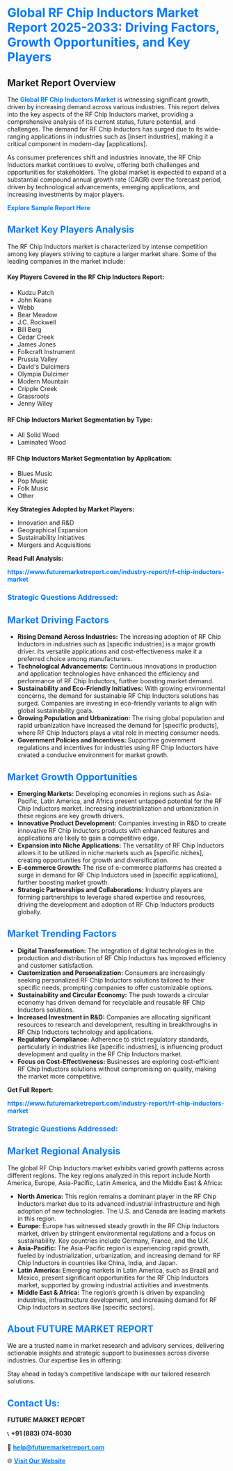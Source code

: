 <h1 style="color: #007BFF;">Global RF Chip Inductors Market Report 2025-2033: Driving Factors, Growth Opportunities, and Key Players</h1>

<section id="overview">
<h2>Market Report Overview</h2>
<p>The <a href="https://www.futuremarketreport.com/industry-report/rf-chip-inductors-market" style="color: #007BFF; text-decoration: none;"><strong>Global RF Chip Inductors Market</strong></a> is witnessing significant growth, driven by increasing demand across various industries. This report delves into the key aspects of the RF Chip Inductors market, providing a comprehensive analysis of its current status, future potential, and challenges. The demand for RF Chip Inductors has surged due to its wide-ranging applications in industries such as [insert industries], making it a critical component in modern-day [applications].</p>
<p>As consumer preferences shift and industries innovate, the RF Chip Inductors market continues to evolve, offering both challenges and opportunities for stakeholders. The global market is expected to expand at a substantial compound annual growth rate (CAGR) over the forecast period, driven by technological advancements, emerging applications, and increasing investments by major players.</p>
</section>

<section id="overview">
<p><a href="https://www.futuremarketreport.com/request-sample/reportId=32681" style="color: #007BFF; text-decoration: none;"><strong>Explore Sample Report Here</strong></a></p>
</section>

<section id="key-players">
<h2 style="color: #007BFF;">Market Key Players Analysis</h2>
<p>The RF Chip Inductors market is characterized by intense competition among key players striving to capture a larger market share. Some of the leading companies in the market include:</p>
<h4>Key Players Covered in the RF Chip Inductors Report:</h4>
<ul><li>Kudzu Patch</li><li>John Keane</li><li>Webb</li><li>Bear Meadow</li><li>J.C. Rockwell</li><li>Bill Berg</li><li>Cedar Creek</li><li>James Jones</li><li>Folkcraft Instrument</li><li>Prussia Valley</li><li>David&#039;s Dulcimers</li><li>Olympia Dulcimer</li><li>Modern Mountain</li><li>Cripple Creek</li><li>Grassroots</li><li>Jenny Wiley</li></ul>
<h4>RF Chip Inductors Market Segmentation by Type:</h4>
<ul><li>All Solid Wood</li><li>Laminated Wood</li></ul>

<h4>RF Chip Inductors Market Segmentation by Application:</h4>
<ul><li>Blues Music</li><li>Pop Music</li><li>Folk Music</li><li>Other</li></ul>
<p><strong>Key Strategies Adopted by Market Players:</strong></p>
<ul>
<li>Innovation and R&D</li>
<li>Geographical Expansion</li>
<li>Sustainability Initiatives</li>
<li>Mergers and Acquisitions</li>
</ul>
</section>

<section>
<p><strong>Read Full Analysis: </strong></p><a href="https://www.futuremarketreport.com/industry-report/rf-chip-inductors-market" style="color: #007BFF; text-decoration: none;"><strong>https://www.futuremarketreport.com/industry-report/rf-chip-inductors-market</strong></a>
<h3 style="color: #007BFF;">Strategic Questions Addressed:</h3>
</section>

<section id="driving-factors">
<h2 style="color: #007BFF;">Market Driving Factors</h2>
<ul>
<li><strong>Rising Demand Across Industries:</strong> The increasing adoption of RF Chip Inductors in industries such as [specific industries] is a major growth driver. Its versatile applications and cost-effectiveness make it a preferred choice among manufacturers.</li>
<li><strong>Technological Advancements:</strong> Continuous innovations in production and application technologies have enhanced the efficiency and performance of RF Chip Inductors, further boosting market demand.</li>
<li><strong>Sustainability and Eco-Friendly Initiatives:</strong> With growing environmental concerns, the demand for sustainable RF Chip Inductors solutions has surged. Companies are investing in eco-friendly variants to align with global sustainability goals.</li>
<li><strong>Growing Population and Urbanization:</strong> The rising global population and rapid urbanization have increased the demand for [specific products], where RF Chip Inductors plays a vital role in meeting consumer needs.</li>
<li><strong>Government Policies and Incentives:</strong> Supportive government regulations and incentives for industries using RF Chip Inductors have created a conducive environment for market growth.</li>
</ul>
</section>

<section id="growth-opportunities">
<h2 style="color: #007BFF;">Market Growth Opportunities</h2>
<ul>
<li><strong>Emerging Markets:</strong> Developing economies in regions such as Asia-Pacific, Latin America, and Africa present untapped potential for the RF Chip Inductors market. Increasing industrialization and urbanization in these regions are key growth drivers.</li>
<li><strong>Innovative Product Development:</strong> Companies investing in R&D to create innovative RF Chip Inductors products with enhanced features and applications are likely to gain a competitive edge.</li>
<li><strong>Expansion into Niche Applications:</strong> The versatility of RF Chip Inductors allows it to be utilized in niche markets such as [specific niches], creating opportunities for growth and diversification.</li>
<li><strong>E-commerce Growth:</strong> The rise of e-commerce platforms has created a surge in demand for RF Chip Inductors used in [specific applications], further boosting market growth.</li>
<li><strong>Strategic Partnerships and Collaborations:</strong> Industry players are forming partnerships to leverage shared expertise and resources, driving the development and adoption of RF Chip Inductors products globally.</li>
</ul>
</section>

<section id="trending-factors">
<h2 style="color: #007BFF;">Market Trending Factors</h2>
<ul>
<li><strong>Digital Transformation:</strong> The integration of digital technologies in the production and distribution of RF Chip Inductors has improved efficiency and customer satisfaction.</li>
<li><strong>Customization and Personalization:</strong> Consumers are increasingly seeking personalized RF Chip Inductors solutions tailored to their specific needs, prompting companies to offer customizable options.</li>
<li><strong>Sustainability and Circular Economy:</strong> The push towards a circular economy has driven demand for recyclable and reusable RF Chip Inductors solutions.</li>
<li><strong>Increased Investment in R&D:</strong> Companies are allocating significant resources to research and development, resulting in breakthroughs in RF Chip Inductors technology and applications.</li>
<li><strong>Regulatory Compliance:</strong> Adherence to strict regulatory standards, particularly in industries like [specific industries], is influencing product development and quality in the RF Chip Inductors market.</li>
<li><strong>Focus on Cost-Effectiveness:</strong> Businesses are exploring cost-efficient RF Chip Inductors solutions without compromising on quality, making the market more competitive.</li>
</ul>
</section>

<section>
<p><strong>Get Full Report: </strong></p><a href="https://www.futuremarketreport.com/industry-report/rf-chip-inductors-market" style="color: #007BFF; text-decoration: none;"><strong>https://www.futuremarketreport.com/industry-report/rf-chip-inductors-market</strong></a>
<h3 style="color: #007BFF;">Strategic Questions Addressed:</h3>
</section>


<section id="regional-analysis">
<h2 style="color: #007BFF;">Market Regional Analysis</h2>
<p>The global RF Chip Inductors market exhibits varied growth patterns across different regions. The key regions analyzed in this report include North America, Europe, Asia-Pacific, Latin America, and the Middle East & Africa:</p>
<ul>
<li><strong>North America:</strong> This region remains a dominant player in the RF Chip Inductors market due to its advanced industrial infrastructure and high adoption of new technologies. The U.S. and Canada are leading markets in this region.</li>
<li><strong>Europe:</strong> Europe has witnessed steady growth in the RF Chip Inductors market, driven by stringent environmental regulations and a focus on sustainability. Key countries include Germany, France, and the U.K.</li>
<li><strong>Asia-Pacific:</strong> The Asia-Pacific region is experiencing rapid growth, fueled by industrialization, urbanization, and increasing demand for RF Chip Inductors in countries like China, India, and Japan.</li>
<li><strong>Latin America:</strong> Emerging markets in Latin America, such as Brazil and Mexico, present significant opportunities for the RF Chip Inductors market, supported by growing industrial activities and investments.</li>
<li><strong>Middle East & Africa:</strong> The region’s growth is driven by expanding industries, infrastructure development, and increasing demand for RF Chip Inductors in sectors like [specific sectors].</li>
</ul>
</section>

<footer>
<h2 style="color: #007BFF;">About FUTURE MARKET REPORT</h2>
<p>We are a trusted name in market research and advisory services, delivering actionable insights and strategic support to businesses across diverse industries. Our expertise lies in offering:</p>

<p>Stay ahead in today’s competitive landscape with our tailored research solutions.</p>

<h2 style="color: #007BFF;">Contact Us:</h2>
<p><strong>FUTURE MARKET REPORT</strong></p>
<p>📞 <strong>+91 (883) 074-8030</strong></p>
<p>📧 <strong><a href="mailto:help@futuremarketreport.com" style="color: #007BFF;">help@futuremarketreport.com</a></strong></p>
<p>🌐 <strong><a href="https://www.futuremarketreport.com/" style="color: #007BFF;">Visit Our Website</a></strong></p>
</footer>